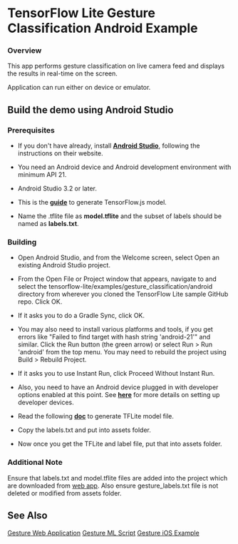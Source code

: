 # TensorFlow Lite Gesture Classification Android Example


### Overview
This app performs gesture classification on live camera feed and displays the results in real-time on the screen.

Application can run either on device or emulator.

<!-- TODO(b/124116863): Add app screenshot. -->

## Build the demo using Android Studio

### Prerequisites

* If you don't have already, install **[Android Studio](https://developer.android.com/studio/index.html)**, following the instructions on their website.
* You need an Android device and Android development environment with minimum API 21.
* Android Studio 3.2 or later.

* This is the  **[guide](../web/README.md)**  to generate TensorFlow.js model.
* Name the .tflite file as **model.tflite** and the subset of labels should be named as **labels.txt**.



### Building
* Open Android Studio, and from the Welcome screen, select Open an existing Android Studio project.

* From the Open File or Project window that appears, navigate to and select the tensorflow-lite/examples/gesture_classification/android directory from wherever you cloned the TensorFlow Lite sample GitHub repo. Click OK.

* If it asks you to do a Gradle Sync, click OK.

* You may also need to install various platforms and tools, if you get errors like "Failed to find target with hash string 'android-21'" and similar.
Click the Run button (the green arrow) or select Run > Run 'android' from the top menu. You may need to rebuild the project using Build > Rebuild Project.

* If it asks you to use Instant Run, click Proceed Without Instant Run.

* Also, you need to have an Android device plugged in with developer options enabled at this point. See **[here](https://developer.android.com/studio/run/device)** for more details on setting up developer devices.
* Read the following **[doc](../ml/README.md)** to generate TFLite model file.
* Copy the labels.txt and put into assets folder.
* Now once you get the TFLite and label file, put that into assets folder.

### Additional Note
Ensure that labels.txt and model.tflite files are added into the project which are downloaded from [web app](../web/README.md). Also ensure gesture_labels.txt file is not deleted or modified from assets folder.

## See Also

[Gesture Web Application](../web/README.md)
[Gesture ML Script](../ml/README.md)
[Gesture iOS Example](../android/README.md)

